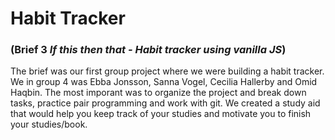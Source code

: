 # Habit Tracker
### (Brief 3 *If this then that - Habit tracker using vanilla JS*)

The brief was our first group project where we were building a habit tracker. We in group 4 was Ebba Jonsson, Sanna Vogel, Cecilia Hallerby and Omid Haqbin. The most imporant was to organize the project and break down tasks, practice pair programming and work with git.
We created a study aid that would help you keep track of your studies and motivate you to finish your studies/book.
